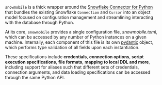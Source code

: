 `snowmobile` is a thick wrapper around the [Snowflake Connector for Python](https://docs.snowflake.com/en/user-guide/python-connector.html) that bundles the existing Snowflake `Connection` and `Cursor` into an object model focused on configuration management and streamlining interacting with the database through Python.

At its core, `snowmobile` provides a single configuration file, *snowmobile.toml*, which can be accessed by any number of Python instances on a given machine. Internally, each component of this file is its own [pydantic](https://pydantic-docs.helpmanual.io/) object, which performs type validation of all fields upon each instantiation.

These specifications include **credentials**, **connection options**, **script execution specifications**, **file formats**, **mapping to local DDL and more**, including support for aliases such that different sets of credentials, connection arguments, and data loading specifications can be accessed through the same Python API.



